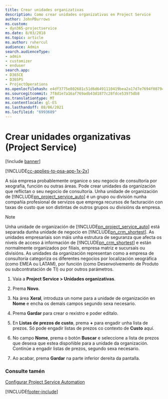 ```yaml
---
title: Crear unidades organizativas
description: Como crear unidades organizativas en Project Service
author: JohnPBurrows
ms.custom:
- dyn365-projectservice
ms.date: 8/03/2018
ms.topic: article
ms.author: ruhercul
audience: Admin
search.audienceType:
- admin
- customizer
- enduser
search.app:
- D365CE
- D365PS
- ProjectOperations
ms.openlocfilehash: e4df3775e802681c51d6d6491110419bea2a17d7e7694f0879417800b5a6db37
ms.sourcegitcommit: 7f8d1e7a16af769adb43d1877c28fdce53975db8
ms.translationtype: MT
ms.contentlocale: gl-ES
ms.lasthandoff: 08/06/2021
ms.locfileid: "6993689"
---
```

# <a name="create-organizational-units-project-service"></a>Crear unidades organizativas (Project Service)

[!include [banner](../includes/psa-now-project-operations.md)]

[!INCLUDE[cc-applies-to-psa-app-1x-2x](../includes/cc-applies-to-psa-app-1x-2x.md)]

A súa empresa probablemente organice o seu negocio de consultoría por xeografía, función ou outras áreas. Pode crear unidades da organización que reflictan o seu negocio de consultoría. Unha unidade de organización de [!INCLUDE[pn_project_service_auto](../includes/pn-project-service-auto.md)] é un grupo ou división nunha compañía profesional de servizos que emprega recursos de facturación con taxas de custo que son distintas de outros grupos ou divisións da empresa.  
  
> [!NOTE]
>  Unha unidade de organización de [!INCLUDE[pn_project_service_auto](../includes/pn-project-service-auto.md)] está separada dunha unidade de negocio en [!INCLUDE[pn_crm_shortest](../includes/pn-crm-shortest.md)]. As unidades empresariais son máis unha estrutura de seguranza que afecta os niveis de acceso á información de [!INCLUDE[pn_crm_shortest](../includes/pn-crm-shortest.md)] e están normalmente organizados por filiais, empresa matriz e sucursais ou divisións. As unidades da organización representan como a empresa de consultoría categoriza os diferentes negocios por localización xeográfica (como EMEA ou LATAM), por función (como Desenvolvemento de Produto ou subcontratación de TI) ou por outros parámetros.  
  
1.  Vaia a **Project Service > Unidades organizativas**.  
  
2.  Prema **Novo**.  
  
3.  Na área **Xeral**, introduza un nome para a unidade de organización en **Nome** e encha os demais campos segundo sexa necesario.  
  
4.  Prema **Gardar** para crear o rexistro e poder editalo.  
  
5.  En **Listas de prezos de custo**, prema **+** para engadir unha lista de prezos. Só pode engadir listas de prezos co contexto de **Custo** aquí.  
  
6.  No campo **Nome**, prema o botón **Buscar** e seleccione a lista de prezos que desexa que estea dispoñible para a unidade da organización. Continúe a engadir listas de prezos, segundo sexa necesario.  
  
7.  Ao acabar, prema **Gardar** na parte inferior dereita da pantalla.  
  
### <a name="see-also"></a>Consulte tamén  
 [Configurar Project Service Automation](../psa/configure.md)


[!INCLUDE[footer-include](../includes/footer-banner.md)]